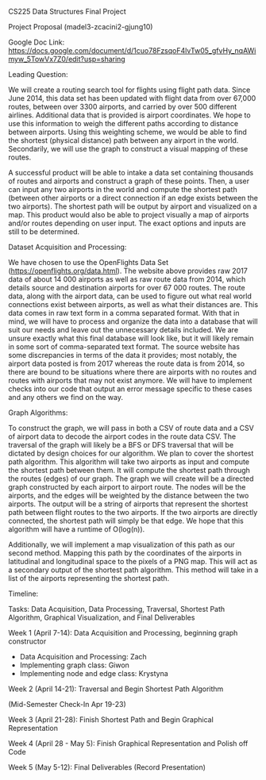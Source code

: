 CS225 Data Structures Final Project 

Project Proposal (madel3-zcacini2-gjung10)

Google Doc Link: https://docs.google.com/document/d/1cuo78FzsqoF4lvTw05_gfvHy_nqAWimyw_5TowVx7Z0/edit?usp=sharing

Leading Question: 

We will create a routing search tool for flights using flight path data. Since June 2014, this data set has been updated with flight data from over 67,000 routes, 
between over 3300 airports, and carried by over 500 different airlines. Additional data that is provided is airport coordinates. We hope to use this information to 
weigh the different paths according to distance between airports. Using this weighting scheme, we would be able to find the shortest (physical distance) path 
between any airport in the world. Secondarily, we will use the graph to construct a visual mapping of these routes. 

A successful product will be able to intake a data set containing thousands of routes and airports and construct a graph of these points. Then, a user can input 
any two airports in the world and compute the shortest path (between other airports or a direct connection if an edge exists between the two airports). The 
shortest path will be output by airport and visualized on a map. This product would also be able to project visually a map of airports and/or routes depending on 
user input. The exact options and inputs are still to be determined.

Dataset Acquisition and Processing: 

We have chosen to use the OpenFlights Data Set (https://openflights.org/data.html). The website above provides raw 2017 data of about 14 000 airports as well as 
raw route data from 2014, which details source and destination airports for over 67 000 routes. The route data, along with the airport data, can be used to figure 
out what real world connections exist between airports, as well as what their distances are.  This data comes in raw text form in a comma separated format. With 
that in mind, we will have to process and organize the data into a database that will suit our needs and leave out the unnecessary details included. We are unsure 
exactly what this final database will look like, but it will likely remain in some sort of comma-separated text format. The source website has some discrepancies 
in terms of the data it provides; most notably, the airport data posted is from 2017 whereas the route data is from 2014, so there are bound to be situations 
where there are airports with no routes  and routes with airports that may not exist anymore. We will have to implement checks into our code that output an error 
message specific to these cases and any others we find on the way.

Graph Algorithms: 

To construct the graph, we will pass in both a CSV of route data and a CSV of airport data to decode the airport codes in the route data CSV. The traversal of 
the graph will likely be a BFS or DFS traversal that will be dictated by design choices for our algorithm.
We plan to cover the shortest path algorithm. This algorithm will take two airports as input and compute the shortest path between them. It will compute the 
shortest path through the routes (edges) of our graph. The graph we will create will be a directed graph constructed by each airport to airport route. The nodes 
will be the airports, and the edges will be weighted by the distance between the two airports. The output will be a string of airports that represent the shortest 
path between flight routes to the two airports. If the two airports are directly connected, the shortest path will simply be that edge. We hope that this algorithm 
will have a runtime of O(log(n)).

Additionally, we will implement a map visualization of this path as our second method. Mapping this path by the coordinates of the airports in latitudinal and 
longitudinal space to the pixels of a PNG map. This will act as a secondary output of the shortest path algorithm. This method will take in a list of the airports
representing the shortest path. 

Timeline: 

Tasks: Data Acquisition, Data Processing, Traversal, Shortest Path Algorithm, Graphical Visualization, and Final Deliverables

Week 1 (April 7-14): Data Acquisition and Processing, beginning graph constructor
 - Data Acquisition and Processing: Zach 
 - Implementing graph class: Giwon
 - Implementing node and edge class: Krystyna
 
Week 2 (April 14-21): Traversal and Begin Shortest Path Algorithm

(Mid-Semester Check-In Apr 19-23)

Week 3 (April 21-28): Finish Shortest Path and Begin Graphical Representation

Week 4 (April 28 - May 5): Finish Graphical Representation and Polish off Code

Week 5 (May 5-12): Final Deliverables (Record Presentation)


